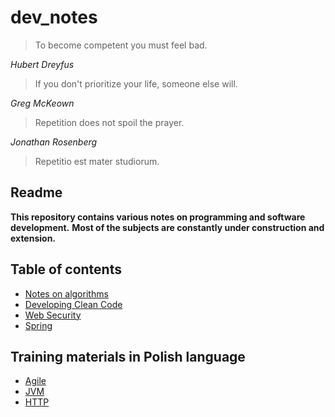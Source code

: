 # dev_notes

> To become competent you must feel bad.

*Hubert Dreyfus*


> If you don't prioritize your life, someone else will.

*Greg McKeown*


> Repetition does not spoil the prayer.

*Jonathan Rosenberg*

> Repetitio est mater studiorum.

## Readme

**This repository contains various notes on programming and software development.**
**Most of the subjects are constantly under construction and extension.**

## Table of contents

* [Notes on algorithms](./algorithms/README.md)
* [Developing Clean Code](./clean_code/README.md)
* [Web Security](./security/README.md)
* [Spring](./spring/README.md)

## Training materials in Polish language

* [Agile](./agile/training_pl/extension.md)
* [JVM](./jvm/training_pl/README.md)
* [HTTP](./http/training_pl/README.md)
